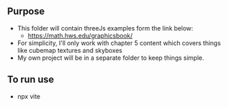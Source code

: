 ## Purpose
  * This folder will contain threeJs examples form the link below:
    + https://math.hws.edu/graphicsbook/
  * For simplicity, I'll only work with chapter 5 content which covers things like cubemap textures and skyboxes
  * My own project will be in a separate folder to keep things simple.
## To run use
  * npx vite